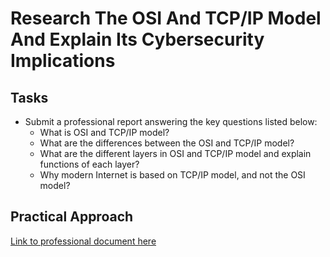 # Research The OSI And TCP/IP Model And Explain Its Cybersecurity Implications





## Tasks
- Submit a professional report answering the key questions listed below:
  - What is OSI and TCP/IP model?
  - What are the differences between the OSI and TCP/IP model?
  - What are the different layers in OSI and TCP/IP model and explain functions of each layer?
  - Why modern Internet is based on TCP/IP model, and not the OSI model?
 

## Practical Approach
[Link to professional document here](https://github.com/aaronamran/MSAF-System-Administration-Fundamentals/blob/main/Networking%20Fundamentals/osi_tcpip_model_cybersec_implications.pdf) 
